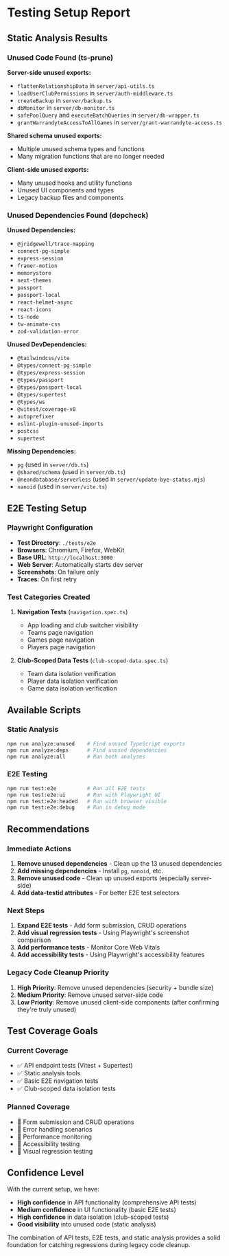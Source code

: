 # Testing Setup Report

## Static Analysis Results

### Unused Code Found (ts-prune)

**Server-side unused exports:**
- `flattenRelationshipData` in `server/api-utils.ts`
- `loadUserClubPermissions` in `server/auth-middleware.ts`
- `createBackup` in `server/backup.ts`
- `dbMonitor` in `server/db-monitor.ts`
- `safePoolQuery` and `executeBatchQueries` in `server/db-wrapper.ts`
- `grantWarrandyteAccessToAllGames` in `server/grant-warrandyte-access.ts`

**Shared schema unused exports:**
- Multiple unused schema types and functions
- Many migration functions that are no longer needed

**Client-side unused exports:**
- Many unused hooks and utility functions
- Unused UI components and types
- Legacy backup files and components

### Unused Dependencies Found (depcheck)

**Unused Dependencies:**
- `@jridgewell/trace-mapping`
- `connect-pg-simple`
- `express-session`
- `framer-motion`
- `memorystore`
- `next-themes`
- `passport`
- `passport-local`
- `react-helmet-async`
- `react-icons`
- `ts-node`
- `tw-animate-css`
- `zod-validation-error`

**Unused DevDependencies:**
- `@tailwindcss/vite`
- `@types/connect-pg-simple`
- `@types/express-session`
- `@types/passport`
- `@types/passport-local`
- `@types/supertest`
- `@types/ws`
- `@vitest/coverage-v8`
- `autoprefixer`
- `eslint-plugin-unused-imports`
- `postcss`
- `supertest`

**Missing Dependencies:**
- `pg` (used in `server/db.ts`)
- `@shared/schema` (used in `server/db.ts`)
- `@neondatabase/serverless` (used in `server/update-bye-status.mjs`)
- `nanoid` (used in `server/vite.ts`)

## E2E Testing Setup

### Playwright Configuration
- **Test Directory**: `./tests/e2e`
- **Browsers**: Chromium, Firefox, WebKit
- **Base URL**: `http://localhost:3000`
- **Web Server**: Automatically starts dev server
- **Screenshots**: On failure only
- **Traces**: On first retry

### Test Categories Created

1. **Navigation Tests** (`navigation.spec.ts`)
   - App loading and club switcher visibility
   - Teams page navigation
   - Games page navigation
   - Players page navigation

2. **Club-Scoped Data Tests** (`club-scoped-data.spec.ts`)
   - Team data isolation verification
   - Player data isolation verification
   - Game data isolation verification

## Available Scripts

### Static Analysis
```bash
npm run analyze:unused    # Find unused TypeScript exports
npm run analyze:deps      # Find unused dependencies
npm run analyze:all       # Run both analyses
```

### E2E Testing
```bash
npm run test:e2e          # Run all E2E tests
npm run test:e2e:ui       # Run with Playwright UI
npm run test:e2e:headed   # Run with browser visible
npm run test:e2e:debug    # Run in debug mode
```

## Recommendations

### Immediate Actions
1. **Remove unused dependencies** - Clean up the 13 unused dependencies
2. **Add missing dependencies** - Install `pg`, `nanoid`, etc.
3. **Remove unused code** - Clean up unused exports (especially server-side)
4. **Add data-testid attributes** - For better E2E test selectors

### Next Steps
1. **Expand E2E tests** - Add form submission, CRUD operations
2. **Add visual regression tests** - Using Playwright's screenshot comparison
3. **Add performance tests** - Monitor Core Web Vitals
4. **Add accessibility tests** - Using Playwright's accessibility features

### Legacy Code Cleanup Priority
1. **High Priority**: Remove unused dependencies (security + bundle size)
2. **Medium Priority**: Remove unused server-side code
3. **Low Priority**: Remove unused client-side components (after confirming they're truly unused)

## Test Coverage Goals

### Current Coverage
- ✅ API endpoint tests (Vitest + Supertest)
- ✅ Static analysis tools
- ✅ Basic E2E navigation tests
- ✅ Club-scoped data isolation tests

### Planned Coverage
- 🔄 Form submission and CRUD operations
- 🔄 Error handling scenarios
- 🔄 Performance monitoring
- 🔄 Accessibility testing
- 🔄 Visual regression testing

## Confidence Level

With the current setup, we have:
- **High confidence** in API functionality (comprehensive API tests)
- **Medium confidence** in UI functionality (basic E2E tests)
- **High confidence** in data isolation (club-scoped tests)
- **Good visibility** into unused code (static analysis)

The combination of API tests, E2E tests, and static analysis provides a solid foundation for catching regressions during legacy code cleanup. 